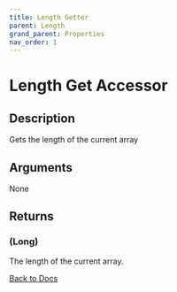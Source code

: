 ```yaml
---
title: Length Getter
parent: Length
grand_parent: Properties
nav_order: 1
---
```


# Length Get Accessor

## Description
Gets the length of the current array
## Arguments
None
## Returns
### (Long) 
The length of the current array.

[Back to Docs](https://senipah.github.io/VBA-Better-Array/)